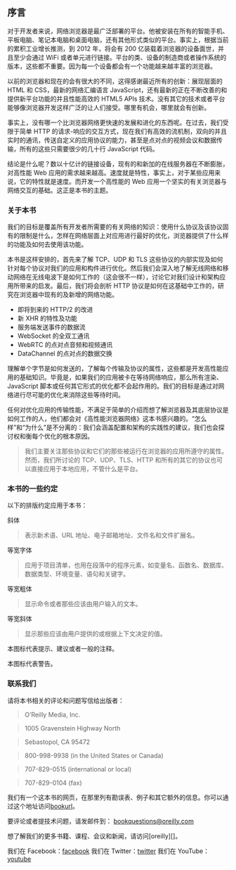 ##	序言

对于开发者来说，网络浏览器是最广泛部署的平台。他被安装在所有的智能手机、平板电脑、笔记本电脑和桌面电脑，还有其他形式类似的平台。事实上，根据当前的累积工业增长推测，到 2012 年，将会有 200 亿装载着浏览器的设备面世，并且至少会通过 WiFi 或者单元进行链接。平台的类、设备的制造商或者操作系统的版本，这些都不重要。因为每一个设备都会有一个功能越来越丰富的浏览器。

以前的浏览器和现在的会有很大的不同，这得感谢最近所有的创新：展现层面的 HTML 和 CSS，最新的网络汇编语言 JavaScript，还有最新的正在不断改善的和提供新平台功能的并且性能高效的 HTML5 APIs 技术。没有其它的技术或者平台能够像浏览器开发这样广泛的让人们接受。哪里有机会，哪里就会有创新。

事实上，没有哪一个比浏览器网络更快速的发展和进化的东西呢。在过去，我们受限于简单 HTTP 的请求-响应的交互方式，现在我们有高效的流机制，双向的并且实时的通讯，传送自定义的应用协议的能力，甚至是点对点的视频会议和数据传输，所有的这些只需要很少的几十行 JavaScript 代码。

结论是什么呢？数以十亿计的链接设备，现有的和新加的在线服务器在不断膨胀，对高性能 Web 应用的需求越来越高。速度就是特性，事实上，对于某些应用来说，它的特性就是速度。而开发一个高性能的 Web 应用一个坚实的有关浏览器与网络交互的基础。这正是本书的主题。

###	关于本书

我们的目标是覆盖所有开发者所需要的有关网络的知识：使用什么协议及该协议固有的限制是什么，怎样在网络层面上对应用进行最好的优化，浏览器提供了什么样的功能及如何去使用该功能。

本书是这样安排的，首先来了解 TCP、UDP 和 TLS 这些协议的内部实现及如何针对每个协议对我们的应用和构件进行优化。然后我们会深入地了解无线网络和移动网络在无线电波下是如何工作的（这会很不一样），讨论它对我们设计和架构应用所带来的启发。最后，我们将会剖析 HTTP 协议是如何在这基础中工作的，研究在浏览器中现有的及新增的网络功能。

*	即将到来的 HTTP/2 的改进
*	新 XHR 的特性及功能
*	服务端发送事件的数据流
*	WebSocket 的全双工通讯
*	WebRTC 的点对点音频和视频通讯
*	DataChannel 的点对点的数据交换

理解单个字节是如何发送的，了解每个传输及协议的属性，这些都是开发高性能应用的基础知识。毕竟是，如果我们的应用被卡在等待网络响应，那么所有渲染、JavaScript 脚本或任何其它形式的优化都不会起作用的。我们的目标是通过对网络进行尽可能的优化来消除这些等待时间。

任何对优化应用的传输性能，不满足于简单的介绍而想了解浏览器及其底层协议是如何工作的人，他们都会对《高性能浏览器网络》这本书感兴趣的。“怎么样”和“为什么”是不分离的：我们会涵盖配置和架构的实践性的建议，我们也会探讨权和衡每个优化的根本原因。

>	我们主要关注那些协议和它们的那些被运行在浏览器的应用所遵守的属性。然而，我们所讨论的 TCP、UDP、TLS、HTTP 和所有的其它的协议也可以直接应用于本地应用，不管什么是平台。

###	本书的一些约定

以下的排版约定应用于本书：

斜体
>	表示新术语、URL 地址、电子邮箱地址、文件名和文件扩展名。

等宽字体
>	应用于项目清单，也用在段落中的程序元素，如变量名、函数名、数据库、数据类型、环境变量、语句和关键字。

等宽粗体
>	显示命令或者那些应该由用户输入的文本。

等宽斜体
>	显示那些应该由用户提供的或根据上下文决定的值。

本图标代表提示、建议或者一般的注释。

本图标代表警告。

###	联系我们

请将本书相关的评论和问题写信给出版者：

>	O’Reilly Media, Inc.

>	1005 Gravenstein Highway North

>	Sebastopol, CA 95472

>	800-998-9938 (in the United States or Canada)

>	707-829-0515 (international or local)

>	707-829-0104 (fax)

我们有一个这本书的网页，在那里列有勘误表、例子和其它额外的信息。你可以通过这个地址访问[bookurl][]。

要评论或者提技术问题，请发邮件到：
<bookquestions@oreilly.com>

想了解我们的更多书籍、课程、会议和新闻，请访问[oreilly][]。

我们在 Facebook：[facebook][]
我们在 Twitter：[twitter][]
我们在 YouTube：[youtube][]

[facebook]:	http://facebook.com/oreilly	"Facebook"
[twitter]:	http://twitter.com/oreillymedia	"twitter"
[youtube]:	http://www.youtube.com/oreillymedia	"youtube"
[bookurl]:	http://oreil.ly/high-performance-browser "High Performance Browser Networking"

